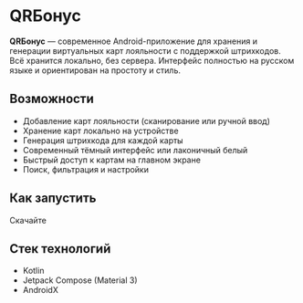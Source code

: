 # QRБонус

**QRБонус** — современное Android-приложение для хранения и генерации виртуальных карт лояльности с поддержкой штрихкодов. Всё хранится локально, без сервера. Интерфейс полностью на русском языке и ориентирован на простоту и стиль.

## Возможности

- Добавление карт лояльности (сканирование или ручной ввод)
- Хранение карт локально на устройстве
- Генерация штрихкода для каждой карты
- Современный тёмный интерфейс или лаконичный белый
- Быстрый доступ к картам на главном экране
- Поиск, фильтрация и настройки

## Как запустить

Скачайте 

## Стек технологий

- Kotlin
- Jetpack Compose (Material 3)
- AndroidX
